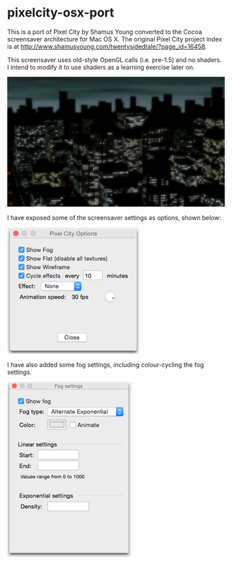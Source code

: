 # pixelcity-osx-port
This is a port of Pixel City by Shamus Young converted to the Cocoa screensaver architecture for Mac OS X.
The original Pixel City project index is at http://www.shamusyoung.com/twentysidedtale/?page_id=16458.

This screensaver uses old-style OpenGL calls (i.e. pre-1.5) and no shaders. I intend to modify it to use shaders as a learning exercise later on.

![](screenshot.png)

I have exposed some of the screensaver settings as options, shown below:

![](basic-options.png)

I have also added some fog settings, including colour-cycling the fog settings.

![](fog-options.png)

